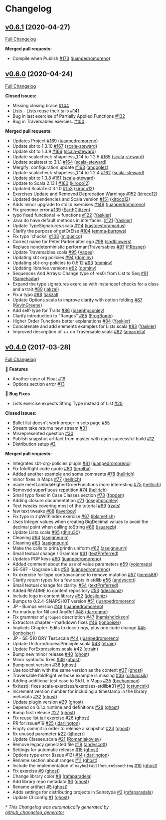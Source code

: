 # Changelog

## [v0.6.1](https://github.com/scala-exercises/exercises-stdlib/tree/v0.6.1) (2020-04-27)

[Full Changelog](https://github.com/scala-exercises/exercises-stdlib/compare/v0.6.0...v0.6.1)

**Merged pull requests:**

- Compile when Publish [\#173](https://github.com/scala-exercises/exercises-stdlib/pull/173) ([juanpedromoreno](https://github.com/juanpedromoreno))

## [v0.6.0](https://github.com/scala-exercises/exercises-stdlib/tree/v0.6.0) (2020-04-24)

[Full Changelog](https://github.com/scala-exercises/exercises-stdlib/compare/v0.4.0...v0.6.0)

**Closed issues:**

- Missing closing brace [\#144](https://github.com/scala-exercises/exercises-stdlib/issues/144)
- Lists - Lists reuse their tails [\#141](https://github.com/scala-exercises/exercises-stdlib/issues/141)
- Bug in last exercise of Partially Applied Functions [\#132](https://github.com/scala-exercises/exercises-stdlib/issues/132)
- Bug in Traversables exercies. [\#100](https://github.com/scala-exercises/exercises-stdlib/issues/100)

**Merged pull requests:**

- Updates Project [\#169](https://github.com/scala-exercises/exercises-stdlib/pull/169) ([juanpedromoreno](https://github.com/juanpedromoreno))
- Update sbt to 1.3.10 [\#167](https://github.com/scala-exercises/exercises-stdlib/pull/167) ([scala-steward](https://github.com/scala-steward))
- Update sbt to 1.3.9 [\#166](https://github.com/scala-exercises/exercises-stdlib/pull/166) ([scala-steward](https://github.com/scala-steward))
- Update scalacheck-shapeless\_1.14 to 1.2.5 [\#165](https://github.com/scala-exercises/exercises-stdlib/pull/165) ([scala-steward](https://github.com/scala-steward))
- Update scalatest to 3.1.1 [\#164](https://github.com/scala-exercises/exercises-stdlib/pull/164) ([scala-steward](https://github.com/scala-steward))
- Mergify: configuration update [\#163](https://github.com/scala-exercises/exercises-stdlib/pull/163) ([angoglez](https://github.com/angoglez))
- Update scalacheck-shapeless\_1.14 to 1.2.4 [\#162](https://github.com/scala-exercises/exercises-stdlib/pull/162) ([scala-steward](https://github.com/scala-steward))
- Update sbt to 1.3.8 [\#161](https://github.com/scala-exercises/exercises-stdlib/pull/161) ([scala-steward](https://github.com/scala-steward))
- Update to Scala 2.13.1 [\#160](https://github.com/scala-exercises/exercises-stdlib/pull/160) ([kiroco12](https://github.com/kiroco12))
- Updated ScalaTest 3.1.0 [\#153](https://github.com/scala-exercises/exercises-stdlib/pull/153) ([kiroco12](https://github.com/kiroco12))
- Exercises Update and Removed Deprecation Warnings [\#152](https://github.com/scala-exercises/exercises-stdlib/pull/152) ([kiroco12](https://github.com/kiroco12))
- Updated dependencies and Scala version [\#151](https://github.com/scala-exercises/exercises-stdlib/pull/151) ([kiroco12](https://github.com/kiroco12))
- Adds minor upgrade to stdlib exercises [\#149](https://github.com/scala-exercises/exercises-stdlib/pull/149) ([juanpedromoreno](https://github.com/juanpedromoreno))
- Fix grammar error [\#139](https://github.com/scala-exercises/exercises-stdlib/pull/139) ([EarthCitizen](https://github.com/EarthCitizen))
- typo fixed functional -\> functions [\#122](https://github.com/scala-exercises/exercises-stdlib/pull/122) ([Yaskier](https://github.com/Yaskier))
- Java do have default methods in interfaces. [\#121](https://github.com/scala-exercises/exercises-stdlib/pull/121) ([Yaskier](https://github.com/Yaskier))
- Update TypeSignatures.scala [\#114](https://github.com/scala-exercises/exercises-stdlib/pull/114) ([kastoestoramadus](https://github.com/kastoestoramadus))
- Clarify the purpose of getOrElse [\#104](https://github.com/scala-exercises/exercises-stdlib/pull/104) ([emma-burrows](https://github.com/emma-burrows))
- Fix typo 'chucks' [\#103](https://github.com/scala-exercises/exercises-stdlib/pull/103) ([miguelcg](https://github.com/miguelcg))
- Correct name for Peter Parker alter ego [\#98](https://github.com/scala-exercises/exercises-stdlib/pull/98) ([shdblowers](https://github.com/shdblowers))
- Replace nondeterministic performantTraversables [\#97](https://github.com/scala-exercises/exercises-stdlib/pull/97) ([FRosner](https://github.com/FRosner))
- Update Traversables.scala [\#95](https://github.com/scala-exercises/exercises-stdlib/pull/95) ([Vages](https://github.com/Vages))
- Updating sbt org policies [\#94](https://github.com/scala-exercises/exercises-stdlib/pull/94) ([dominv](https://github.com/dominv))
- Updating sbt-org-policies to 0.5.12 [\#93](https://github.com/scala-exercises/exercises-stdlib/pull/93) ([dominv](https://github.com/dominv))
- Updating libraries versions [\#92](https://github.com/scala-exercises/exercises-stdlib/pull/92) ([dominv](https://github.com/dominv))
- Sequences And Arrays: Change type of res0: from List to Seq [\#91](https://github.com/scala-exercises/exercises-stdlib/pull/91) ([Samehadar](https://github.com/Samehadar))
- Expand the type signatures exercise with instanceof checks for a class and a trait [\#89](https://github.com/scala-exercises/exercises-stdlib/pull/89) ([jakzal](https://github.com/jakzal))
- Fix a typo [\#88](https://github.com/scala-exercises/exercises-stdlib/pull/88) ([jakzal](https://github.com/jakzal))
- Update Options.scala to improve clarity with option folding [\#87](https://github.com/scala-exercises/exercises-stdlib/pull/87) ([KevinGreene](https://github.com/KevinGreene))
- Add self-type for Traits [\#86](https://github.com/scala-exercises/exercises-stdlib/pull/86) ([josephpconley](https://github.com/josephpconley))
- Clarify introduction to "Ranges" [\#85](https://github.com/scala-exercises/exercises-stdlib/pull/85) ([FrogBomb](https://github.com/FrogBomb))
- Higher Order Functions better explanations [\#84](https://github.com/scala-exercises/exercises-stdlib/pull/84) ([Yaskier](https://github.com/Yaskier))
- Concatenate and add elements examples for Lists.scala [\#83](https://github.com/scala-exercises/exercises-stdlib/pull/83) ([Yaskier](https://github.com/Yaskier))
- Improved description of ++ on Traversable.scala [\#82](https://github.com/scala-exercises/exercises-stdlib/pull/82) ([amarrella](https://github.com/amarrella))

## [v0.4.0](https://github.com/scala-exercises/exercises-stdlib/tree/v0.4.0) (2017-03-28)

[Full Changelog](https://github.com/scala-exercises/exercises-stdlib/compare/0945869afc6936fc033b60d3f0ae190a13b72f03...v0.4.0)

🚀 **Features**

- Another case of Float [\#19](https://github.com/scala-exercises/exercises-stdlib/issues/19)
- Options section error [\#13](https://github.com/scala-exercises/exercises-stdlib/issues/13)

🐛 **Bug Fixes**

- Lists exercise expects String Type instead of List [\#20](https://github.com/scala-exercises/exercises-stdlib/issues/20)

**Closed issues:**

- Bullet list doesn't work proper in sets page [\#55](https://github.com/scala-exercises/exercises-stdlib/issues/55)
- Stream take returns new stream [\#31](https://github.com/scala-exercises/exercises-stdlib/issues/31)
- Misrepresented question [\#30](https://github.com/scala-exercises/exercises-stdlib/issues/30)
- Publish snapshot artifact from master with each successful build [\#12](https://github.com/scala-exercises/exercises-stdlib/issues/12)
- Distribution setup [\#2](https://github.com/scala-exercises/exercises-stdlib/issues/2)

**Merged pull requests:**

- Integrates sbt-org-policies plugin [\#81](https://github.com/scala-exercises/exercises-stdlib/pull/81) ([juanpedromoreno](https://github.com/juanpedromoreno))
- Fix foldRight code quote [\#80](https://github.com/scala-exercises/exercises-stdlib/pull/80) ([jerolba](https://github.com/jerolba))
- Added another example and some comments [\#78](https://github.com/scala-exercises/exercises-stdlib/pull/78) ([hellrich](https://github.com/hellrich))
- minor fixes in Maps [\#77](https://github.com/scala-exercises/exercises-stdlib/pull/77) ([hellrich](https://github.com/hellrich))
- made meetLambdaHigherOrderFunctions more interesting [\#75](https://github.com/scala-exercises/exercises-stdlib/pull/75) ([hellrich](https://github.com/hellrich))
- Removed superfluous repetition [\#74](https://github.com/scala-exercises/exercises-stdlib/pull/74) ([hellrich](https://github.com/hellrich))
- Small typo fixed in Case Classes section [\#73](https://github.com/scala-exercises/exercises-stdlib/pull/73) ([fppden](https://github.com/fppden))
- Adding closure documentation [\#71](https://github.com/scala-exercises/exercises-stdlib/pull/71) ([josephpconley](https://github.com/josephpconley))
- Text tweaks covering most of the tutorial [\#69](https://github.com/scala-exercises/exercises-stdlib/pull/69) ([rzats](https://github.com/rzats))
- few text tweaks [\#68](https://github.com/scala-exercises/exercises-stdlib/pull/68) ([laverboy](https://github.com/laverboy))
- Fix typo in zipWithIndex exercise [\#67](https://github.com/scala-exercises/exercises-stdlib/pull/67) ([iblamefish](https://github.com/iblamefish))
- Uses Integer values when creating BigDecimal values to avoid the decimal point when calling toString [\#66](https://github.com/scala-exercises/exercises-stdlib/pull/66) ([jsuarezb](https://github.com/jsuarezb))
- Update Lists.scala [\#65](https://github.com/scala-exercises/exercises-stdlib/pull/65) ([dhiru30](https://github.com/dhiru30))
- Cleaning [\#64](https://github.com/scala-exercises/exercises-stdlib/pull/64) ([aseigneurin](https://github.com/aseigneurin))
- Cleaning [\#63](https://github.com/scala-exercises/exercises-stdlib/pull/63) ([aseigneurin](https://github.com/aseigneurin))
- Make the calls to print/println uniform [\#62](https://github.com/scala-exercises/exercises-stdlib/pull/62) ([aseigneurin](https://github.com/aseigneurin))
- Small textual change / Grammar [\#61](https://github.com/scala-exercises/exercises-stdlib/pull/61) ([textPreferred](https://github.com/textPreferred))
- Updates PGP keys [\#60](https://github.com/scala-exercises/exercises-stdlib/pull/60) ([juanpedromoreno](https://github.com/juanpedromoreno))
- Added comment about the use of value parameters [\#59](https://github.com/scala-exercises/exercises-stdlib/pull/59) ([yojomapa](https://github.com/yojomapa))
- SE-597 - Upgrade Libs [\#58](https://github.com/scala-exercises/exercises-stdlib/pull/58) ([juanpedromoreno](https://github.com/juanpedromoreno))
- fix exercise for type contravariance to remove mutation [\#57](https://github.com/scala-exercises/exercises-stdlib/pull/57) ([lmreis89](https://github.com/lmreis89))
- Clarify return types for a few spots in stdlib [\#56](https://github.com/scala-exercises/exercises-stdlib/pull/56) ([andyscott](https://github.com/andyscott))
- Small textual change for clarity. [\#54](https://github.com/scala-exercises/exercises-stdlib/pull/54) ([textPreferred](https://github.com/textPreferred))
- Added README to content repository [\#53](https://github.com/scala-exercises/exercises-stdlib/pull/53) ([jdesiloniz](https://github.com/jdesiloniz))
- Include logo in content library [\#52](https://github.com/scala-exercises/exercises-stdlib/pull/52) ([jdesiloniz](https://github.com/jdesiloniz))
- Bumps to 0.2.4-SNAPSHOT version [\#51](https://github.com/scala-exercises/exercises-stdlib/pull/51) ([juanpedromoreno](https://github.com/juanpedromoreno))
- JP - Bumps version [\#49](https://github.com/scala-exercises/exercises-stdlib/pull/49) ([juanpedromoreno](https://github.com/juanpedromoreno))
- Fix markup for Nil and AnyRef [\#48](https://github.com/scala-exercises/exercises-stdlib/pull/48) ([darrenmc](https://github.com/darrenmc))
- Fix grammar of `grouped` description [\#47](https://github.com/scala-exercises/exercises-stdlib/pull/47) ([hamishdickson](https://github.com/hamishdickson))
- Extractors chapter - markdown fixes [\#46](https://github.com/scala-exercises/exercises-stdlib/pull/46) ([jonboiser](https://github.com/jonboiser))
- Implicits Chapter: Edits to docstrings, plus one code change [\#45](https://github.com/scala-exercises/exercises-stdlib/pull/45) ([jonboiser](https://github.com/jonboiser))
- JP - SE-510 DRY Test.scala [\#44](https://github.com/scala-exercises/exercises-stdlib/pull/44) ([juanpedromoreno](https://github.com/juanpedromoreno))
- Update UniformAccessPrinciple.scala [\#43](https://github.com/scala-exercises/exercises-stdlib/pull/43) ([etrain](https://github.com/etrain))
- Update ForExpressions.scala [\#42](https://github.com/scala-exercises/exercises-stdlib/pull/42) ([etrain](https://github.com/etrain))
- Bump new minor release [\#40](https://github.com/scala-exercises/exercises-stdlib/pull/40) ([ghost](https://github.com/ghost))
- Minor syntactic fixes [\#39](https://github.com/scala-exercises/exercises-stdlib/pull/39) ([ghost](https://github.com/ghost))
- Bump next version [\#38](https://github.com/scala-exercises/exercises-stdlib/pull/38) ([ghost](https://github.com/ghost))
- Use toolchain with the same version as the content [\#37](https://github.com/scala-exercises/exercises-stdlib/pull/37) ([ghost](https://github.com/ghost))
- Traversable foldRight verbose example is missing [\#36](https://github.com/scala-exercises/exercises-stdlib/pull/36) ([cstuncsik](https://github.com/cstuncsik))
- Adding additional test case to Std Lib Maps [\#35](https://github.com/scala-exercises/exercises-stdlib/pull/35) ([bcchapman](https://github.com/bcchapman))
- fix\(test\): fixes scala-exercises/exercises-stdlib\#31 [\#33](https://github.com/scala-exercises/exercises-stdlib/pull/33) ([cstuncsik](https://github.com/cstuncsik))
- Increment version number for including a timestamp in the library metadata [\#32](https://github.com/scala-exercises/exercises-stdlib/pull/32) ([ghost](https://github.com/ghost))
- Update plugin version [\#29](https://github.com/scala-exercises/exercises-stdlib/pull/29) ([ghost](https://github.com/ghost))
- Depend on 0.1.x runtime and definitions [\#28](https://github.com/scala-exercises/exercises-stdlib/pull/28) ([ghost](https://github.com/ghost))
- Bump first release [\#27](https://github.com/scala-exercises/exercises-stdlib/pull/27) ([ghost](https://github.com/ghost))
- Fix reuse list tail exercise [\#26](https://github.com/scala-exercises/exercises-stdlib/pull/26) ([ghost](https://github.com/ghost))
- PR for issue\#19 [\#25](https://github.com/scala-exercises/exercises-stdlib/pull/25) ([idarlington](https://github.com/idarlington))
- Empty commit in order to release a snapshot [\#23](https://github.com/scala-exercises/exercises-stdlib/pull/23) ([ghost](https://github.com/ghost))
- fix unused parameter [\#22](https://github.com/scala-exercises/exercises-stdlib/pull/22) ([kjhoerr](https://github.com/kjhoerr))
- Update Classes.scala [\#21](https://github.com/scala-exercises/exercises-stdlib/pull/21) ([RomanIakovlev](https://github.com/RomanIakovlev))
- Remove legacy generated file [\#18](https://github.com/scala-exercises/exercises-stdlib/pull/18) ([andyscott](https://github.com/andyscott))
- Settings for automatic release [\#15](https://github.com/scala-exercises/exercises-stdlib/pull/15) ([ghost](https://github.com/ghost))
- Options type error \(Issue \#13\) [\#14](https://github.com/scala-exercises/exercises-stdlib/pull/14) ([idarlington](https://github.com/idarlington))
- Rename section about ranges [\#11](https://github.com/scala-exercises/exercises-stdlib/pull/11) ([ghost](https://github.com/ghost))
- Include the implementation of `maybeItWillReturnSomething` [\#10](https://github.com/scala-exercises/exercises-stdlib/pull/10) ([ghost](https://github.com/ghost))
- Fix exercise [\#9](https://github.com/scala-exercises/exercises-stdlib/pull/9) ([ghost](https://github.com/ghost))
- Change library color [\#8](https://github.com/scala-exercises/exercises-stdlib/pull/8) ([rafaparadela](https://github.com/rafaparadela))
- Add library repo metadata [\#6](https://github.com/scala-exercises/exercises-stdlib/pull/6) ([ghost](https://github.com/ghost))
- Rename artifact [\#5](https://github.com/scala-exercises/exercises-stdlib/pull/5) ([ghost](https://github.com/ghost))
- Adds settings for distributing projects in Sonatype [\#3](https://github.com/scala-exercises/exercises-stdlib/pull/3) ([rafaparadela](https://github.com/rafaparadela))
- Update CI config [\#1](https://github.com/scala-exercises/exercises-stdlib/pull/1) ([ghost](https://github.com/ghost))



\* *This Changelog was automatically generated by [github_changelog_generator](https://github.com/github-changelog-generator/github-changelog-generator)*
